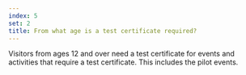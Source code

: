 ```yaml
---
index: 5
set: 2
title: From what age is a test certificate required?
---
```

Visitors from ages 12 and over need a test certificate for events and activities that require a test certificate. This includes the pilot events.
